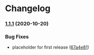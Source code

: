 # Changelog

### [1.1.1](https://www.github.com/yashanand1910/standard-release-notes/compare/v1.1.0...v1.1.1) (2020-10-20)


### Bug Fixes

* placeholder for first release ([67a4e81](https://www.github.com/yashanand1910/standard-release-notes/commit/67a4e81ca90fc1e62ad9f46a4efcb6090bd8063d))
